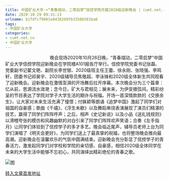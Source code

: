 ```yaml
---
title: 中国矿业大学->“青春熠动，二零启梦”信控学院开展2020级迎新晚会 | cumt.net.cn
date: 2020-10-29 09:31:13
urlname: b1fdfcf9063a9438269fb3350b501ba6
tags: 
- 中国矿业大学
categories:
- cumt.net.cn
- 中国矿业大学
---
```

                                    晚会现场2020年10月26日晚，“青春熠动，二零启梦”中国矿业大学信控学院迎新晚会在学院楼A101报告厅举行。信控学院党委书记张磊、党委副书记翟文艳、副院长李世银、2020级班主任王蕾、徐永刚、张晓强、李鸣轩，团委书记祁昊宇、2020级辅导员焦敬超、李泳锋和2020级全体新生共同观看了迎新晚会。迎新晚会在激情澎湃的开场舞后拉开序幕。本次晚会分为三个篇章：忆从前，思源流水潋滟；念今日，矿大与君相见；展未来，为伊变徵弦间。精彩纷呈的节目表达了学院对学子大学生活的期许与祝福。开场一首深情款款的《交换余生》，让大家对未来生活充满了憧憬；付姝颖等朗诵《追梦中国》激起了同学们对祖国的自豪感；歌曲《千禧》、《浮生未歇》以及舞蹈串烧表演展现了演员们精湛的技艺，赢得了同学们阵阵呼声；之后，相声《史记新说》以及小品《送礼钱规则》以滑稽夸张的模仿和风趣幽默的对白引来了同学们阵阵欢声笑语；合奏《左手指月》让同学们体验到了信控学子的多才多艺。晚会临近尾声，辅导员老师上台为同学们演唱了《明天会更好》，为同学们送上了最真挚的祝福，也将整场晚会推向最高潮。迎新晚会在温馨欢乐的气氛中圆满结束。迎新晚会充分彰显了信控学子的青春活力，激发起同学们对学校和学院的亲切感、自豪感，相信2020级全体同学在未来的大学生活中能够不忘初心，共同演绎出精彩绝伦的青春之歌。

![图](http://xwzx.cumt.edu.cn/_upload/article/images/aa/2a/8320aceb45fcb8d307c0ca21826b/2c1acbbe-112b-4f1f-a797-95860858d213.jpg)

[转入文章首发地址](http://xwzx.cumt.edu.cn/d6/e3/c523a579299/page.htm)